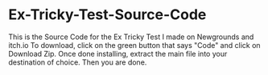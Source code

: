 # Ex-Tricky-Test-Source-Code
This is the Source Code for the Ex Tricky Test I made on Newgrounds and itch.io
To download, click on the green button that says "Code" and click on Download Zip.
Once done installing, extract the main file into your destination of choice.
Then you are done.
